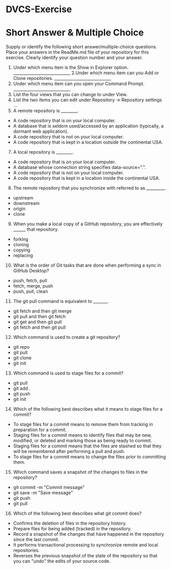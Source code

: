 # DVCS-Exercise


# Short Answer & Multiple Choice
Supply or identify the following short answer/multiple-choice questions. Place your answers in the ReadMe.md file of your repository for this exercise. Clearly identify your question number and your answer.


1. Under which menu item is the Show in Explorer option. ____________________________
2.Under which menu item can you Add or Clone repositories. ____________________________
3. Under which menu item can you open your Command Prompt. ____________________________
4. List the four views that you can change to under View.
5. List the two items you can edit under Repository → Repository settings ...
6. A remote repository is ________.
  - A code repository that is on your local computer.
  - A database that is seldom used/accessed by an application (typically, a dormant web application).
  - A code repository that is not on your local computer.
  - A code repository that is kept in a location outside the continental USA.
7. A local repository is ________.
  - A code repository that is on your local computer.
  - A database whose connection string specifies data-source=".".
  - A code repository that is not on your local computer.
  - A code repository that is kept in a location inside the continental USA.
8. The remote repository that you synchronize with referred to as _________.
  - upstream
  - downstream
  - origin
  - clone
9. When you make a local copy of a GitHub repository, you are effectively ______ that repository.
  - forking
  - cloning
  - copying
  - replacing
10. What is the order of Git tasks that are done when performing a sync in GitHub Desktop?
  - push, fetch, pull
  - fetch, merge, push
  - push, pull, clean
11. The git pull command is equivalent to _______.
  - git fetch and then git merge
  - git pull and then git fetch
  - git get and then git pull
  - git fetch and then git pull
12. Which command is used to create a git repository?
  - git repo
  - git pull
  - git clone
  - git init
13. Which command is used to stage files for a commit?
  - git pull
  - git add .
  - git push
  - git init
14. Which of the following best describes what it means to stage files for a commit?
  - To stage files for a commit means to remove them from tracking in preparation for a commit.
  - Staging files for a commit means to identify files that may be new, modified, or deleted and marking those as being ready to commit.
  - Staging files for a commit means that the files are stashed so that they will be remembered after performing a pull and push.
  - To stage files for a commit means to change the files prior to committing them.
15. Which command saves a snapshot of the changes to files in the repository?
  - git commit -m "Commit message"
  - git save -m "Save message"
  - git push
  - git pull
16. Which of the following best describes what git commit does?
  - Confirms the deletion of files in the repository history.
  - Prepare files for being added (tracked) in the repository.
  - Record a snapshot of the changes that have happened in the repository since the last commit.
  - It performs transactional processing to synchronize remote and local repositories.
  - Reverses the previous snapshot of the state of the repository so that you can "undo" the edits of your source code.
